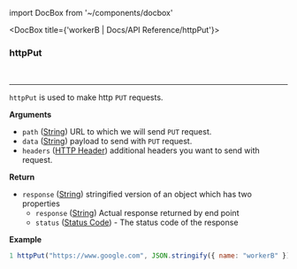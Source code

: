 import DocBox from '~/components/docbox'

<DocBox title={'workerB | Docs/API Reference/httpPut'}>

### **httpPut**
<br/>
<hr/>

`httpPut` is used to make http `PUT` requests.

**Arguments**

-   `path` ([String](https://developer.mozilla.org/docs/Web/JavaScript/Reference/Global_Objects/String)) URL to which we will send `PUT` request.
-   `data` ([String](https://developer.mozilla.org/docs/Web/JavaScript/Reference/Global_Objects/String)) payload to send with `PUT` request.
-   `headers` ([HTTP Header](https://developer.mozilla.org/en-US/docs/Glossary/HTTP_header)) additional headers you want to send with request.

**Return**

-   `response` ([String](https://developer.mozilla.org/docs/Web/JavaScript/Reference/Global_Objects/String)) stringified version of an object which has two properties
    -   `response` ([String](https://developer.mozilla.org/docs/Web/JavaScript/Reference/Global_Objects/String)) Actual response returned by end point
    -   `status` ([Status Code](https://developer.mozilla.org/en-US/docs/Web/HTTP/Status)) - The status code of the response

**Example**

```javascript
1 httpPut("https://www.google.com", JSON.stringify({ name: "workerB" }), {"content-type": "application/json"})
```

</DocBox>